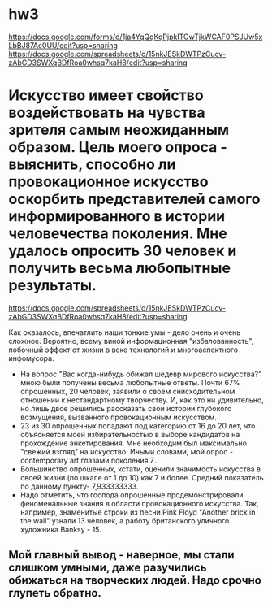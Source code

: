 # hw3
https://docs.google.com/forms/d/1ja4YqQqKqPjpkITGwTjkWCAF0PSJUw5xLbBJ87Ac0UU/edit?usp=sharing
https://docs.google.com/spreadsheets/d/15nkJESkDWTPzCucv-zAbGD3SWXqBDfRoa0whsq7kaH8/edit?usp=sharing

 # Искусство имеет свойство воздействовать на чувства зрителя самым неожиданным образом. Цель моего опроса - выяснить, способно ли провокационное искусство оскорбить представителей самого информированного в истории человечества поколения. Мне удалось опросить 30 человек и получить весьма любопытные результаты.

https://docs.google.com/spreadsheets/d/15nkJESkDWTPzCucv-zAbGD3SWXqBDfRoa0whsq7kaH8/edit?usp=sharing

Как оказалось, впечатлить наши тонкие умы - дело очень и очень сложное. Вероятно, всему виной информационная "избалованность", побочный эффект от жизни в веке технологий и многоаспектного инфомусора. 
- На вопрос "Вас когда-нибудь обижал шедевр мирового искусства?" мною были получены весьма любопытные ответы. Почти 67% опрошенных, 20 человек, заявили о своем снисходительном отношении к нестандартному творчеству. И, как это ни удивительно, но лишь двое решились рассказать свои истории глубокого возмущения, вызванного провокационным искусством. 
- 23 из 30 опрошенных попадают под категорию от 16 до 20 лет, что объясняется моей избирательностью в выборе кандидатов на прохождение анкетирования. Мне необходим был максимально "свежий взгляд" на искусство. Иными словами, мой опрос - contemporary art глазами поколения Z. 
- Большинство опрошенных, кстати, оценили значимость искусства в своей жизни (по шкале от 1 до 10) как 7 и более. Средний показатель по данному пункту- 7,933333333. 
- Надо отметить, что господа опрошенные продемонстрировали феноменальные знания в области провокационного искусства. Так, например, знаменитые строки из песни Pink Floyd "Another brick in the wall" узнали 13 человек, а работу британского уличного художника Banksy - 15. 

## Мой главный вывод - наверное, мы стали слишком умными, даже разучились обижаться на творческих людей. Надо срочно глупеть обратно. 
